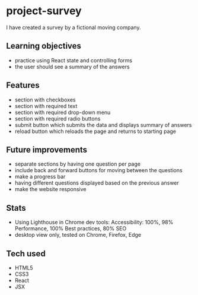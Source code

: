 # project-survey

I have created a survey by a fictional moving company. 

## Learning objectives
- practice using React state and controlling forms
- the user should see a summary of the answers

## Features
- section with checkboxes 
- section with required text
- section with required drop-down menu
- section with required radio buttons
- submit button which submits the data and displays summary of answers
- reload button which reloads the page and returns to starting page

## Future improvements
- separate sections by having one question per page
- include back and forward buttons for moving between the questions
- make a progress bar
- having different questions displayed based on the previous answer 
- make the website responsive

## Stats
- Using Lighthouse in Chrome dev tools: Accessibility: 100%, 98% Performance, 100% Best practices, 80% SEO
- desktop view only, tested on Chrome, Firefox, Edge

## Tech used
- HTML5
- CSS3
- React
- JSX